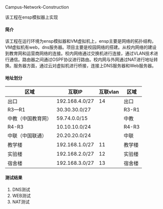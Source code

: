 Campus-Network-Construction

该工程在ensp模拟器上实现

#### 简介

该工程在运行环境为ensp模拟器和VM虚拟机上，ensp主要是网络的拓扑结构，VM虚拟机有web，dns服务器。项目主要是校园网络的搭建。从校内网络的建设到教育网和运营商网络的连接。校内网络通过交换机进行连接，通过VLAN技术进行通信。路由器之间通过OSPF协议进行路由。校内网与外网通过NAT进行地址转换。服务器方面，通过云对虚拟机进行桥接，连接上DNS服务器和Web服务器。

#### 地址划分

| 区域        | 互联IP           | 互联vlan | 区域    |
| --------- | -------------- | ------ | ----- |
| 出口        | 192.168.4.0/27 | 14     | 出口    |
| R3—R1     | 30.30.30.0/27  |        | R3-R1 |
| 中教（中国教育网） | 59.74.0.0/15   |        | 中教    |
| R4-R3     | 10.10.10.0/24  |        | R4-R3 |
| 中联（中国联通）  | 20.20.20.0/24  |        | 中联    |
| 教学楼       | 192.168.1.0/27 | 11     | 教学楼   |
| 实验楼       | 192.168.2.0/27 | 12     | 实验楼   |
| 宿舍楼       | 192.168.3.0/27 | 13     | 宿舍楼   |

#### 测试结果

1. DNS测试
2. WEB测试
3. NAT测试

